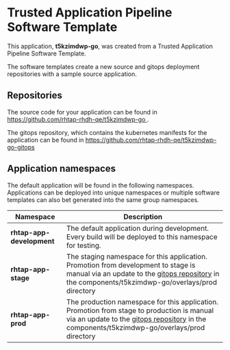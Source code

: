 # Trusted Application Pipeline Software Template

This application, **t5kzimdwp-go**, was created from a Trusted Application Pipeline Software Template.

The software templates create a new source and gitops deployment repositories with a sample source application. 

## Repositories

The source code for your application can be found in [https://github.com/rhtap-rhdh-qe/t5kzimdwp-go ](https://github.com/rhtap-rhdh-qe/t5kzimdwp-go ).
 
The gitops repository, which contains the kubernetes manifests for the application can be found in 
[https://github.com/rhtap-rhdh-qe/t5kzimdwp-go-gitops ](https://github.com/rhtap-rhdh-qe/t5kzimdwp-go-gitops ) 

## Application namespaces 

The default application will be found in the following namespaces. Applications can be deployed into unique namespaces or multiple software templates can also bet generated into the same group namespaces.  

|  Namespace   |  Description   |  
| -------- | -------- |   
| **rhtap-app-development** | The default application during development. Every build will be deployed to this namespace for testing. | 
| **rhtap-app-stage** | The staging namespace for this application. Promotion from development to stage is manual via an update to the [gitops repository](https://github.com/rhtap-rhdh-qe/t5kzimdwp-go-gitops ) in the components/t5kzimdwp-go/overlays/prod directory |  
| **rhtap-app-prod** | The production namespace for this application. Promotion from stage to production is manual via an update to the [gitops repository](https://github.com/rhtap-rhdh-qe/t5kzimdwp-go-gitops ) in the components/t5kzimdwp-go/overlays/prod directory | 